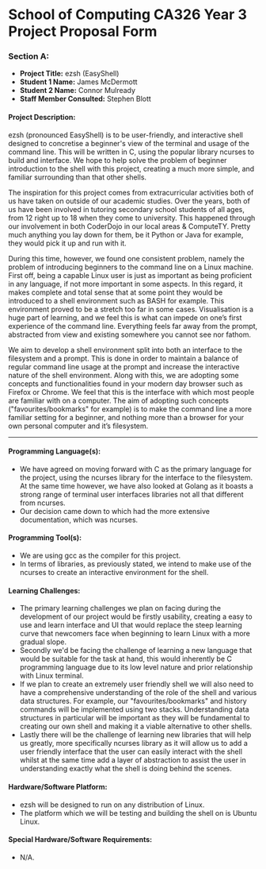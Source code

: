 # School of Computing CA326 Year 3 Project Proposal Form

### Section A:

- __Project Title:__ ezsh (EasyShell)
- __Student 1 Name:__ James McDermott
- __Student 2 Name:__ Connor Mulready
- __Staff Member Consulted:__ Stephen Blott

#### Project Description:

ezsh (pronounced EasyShell) is to be user-friendly, and interactive shell designed to concretise a beginner's view of the terminal and usage of the command line. This will be written in C, using the popular library ncurses to build and interface. We hope to help solve the problem of beginner introduction to the shell with this project, creating a much more simple, and familiar surrounding than that other shells.

The inspiration for this project comes from extracurricular activities both of us have taken on outside of our academic studies. Over the years, both of us have been involved in tutoring secondary school students of all ages, from 12 right up to 18 when they come to university. This happened through our involvement in both CoderDojo in our local areas & ComputeTY. Pretty much anything you lay down for them, be it Python or Java for example, they would pick it up and run with it.

During this time, however, we found one consistent problem, namely the problem of introducing beginners to the command line on a Linux machine. First off, being a capable Linux user is just as important as being proficient in any language, if not more important in some aspects. In this regard, it makes complete and total sense that at some point they would be introduced to a shell environment such as BASH for example. This environment proved to be a stretch too far in some cases. Visualisation is a huge part of learning, and we feel this is what can impede on one’s first experience of the command line. Everything feels far away from the prompt, abstracted from view and existing somewhere you cannot see nor fathom.

We aim to develop a shell environment split into both an interface to the filesystem and a prompt. This is done in order to maintain a balance of regular command line usage at the prompt and increase the interactive nature of the shell environment. Along with this, we are adopting some concepts and functionalities found in your modern day browser such as Firefox or Chrome. We feel that this is the interface with which most people are familiar with on a computer. The aim of adopting such concepts ("favourites/bookmarks" for example) is to make the command line a more familiar setting for a beginner, and nothing more than a browser for your own personal computer and it’s filesystem.

---

#### Programming Language(s):
- We have agreed on moving forward with C as the primary language for the project, using the ncurses library for the interface to the filesystem. At the same time however, we have also looked at Golang as it boasts a strong range of terminal user interfaces libraries not all that different from ncurses.
- Our decision came down to which had the more extensive documentation, which was ncurses.

#### Programming Tool(s):
- We are using gcc as the compiler for this project. 
- In terms of libraries, as previously stated, we intend to make use of the ncurses to create an interactive environment for the shell.


#### Learning Challenges:
- The primary learning challenges we plan on facing during the development of our project would be firstly usability, creating a easy to use and learn interface and UI that would replace the steep learning curve that newcomers face when beginning to learn Linux with a more gradual slope.
- Secondly we'd be facing the challenge of learning a new language that would be suitable for the task at hand, this would inherently be C programming language due to its low level nature and prior relationship with Linux terminal.
- If we plan to create an extremely user friendly shell we will also need to have a comprehensive understanding of the role of the shell and various data structures. For example, our "favourites/bookmarks" and history commands will be implemented using two stacks. Understanding data structures in particular will be important as they will be fundamental to creating our own shell and making it a viable alternative to other shells. 
- Lastly there will be the challenge of learning new libraries that will help us greatly, more specifically ncurses library as it will allow us to add a user friendly interface that the user can easily interact with the shell whilst at the same time add a layer of abstraction to assist the user in understanding exactly what the shell is doing behind the scenes.


#### Hardware/Software Platform:
- ezsh will be designed to run on any distribution of Linux. 
- The platform which we will be testing and building the shell on is Ubuntu Linux.

#### Special Hardware/Software Requirements:
- N/A.

